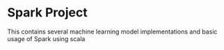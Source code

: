 # Spark Project
This contains several machine learning model implementations and basic usage of Spark using scala
